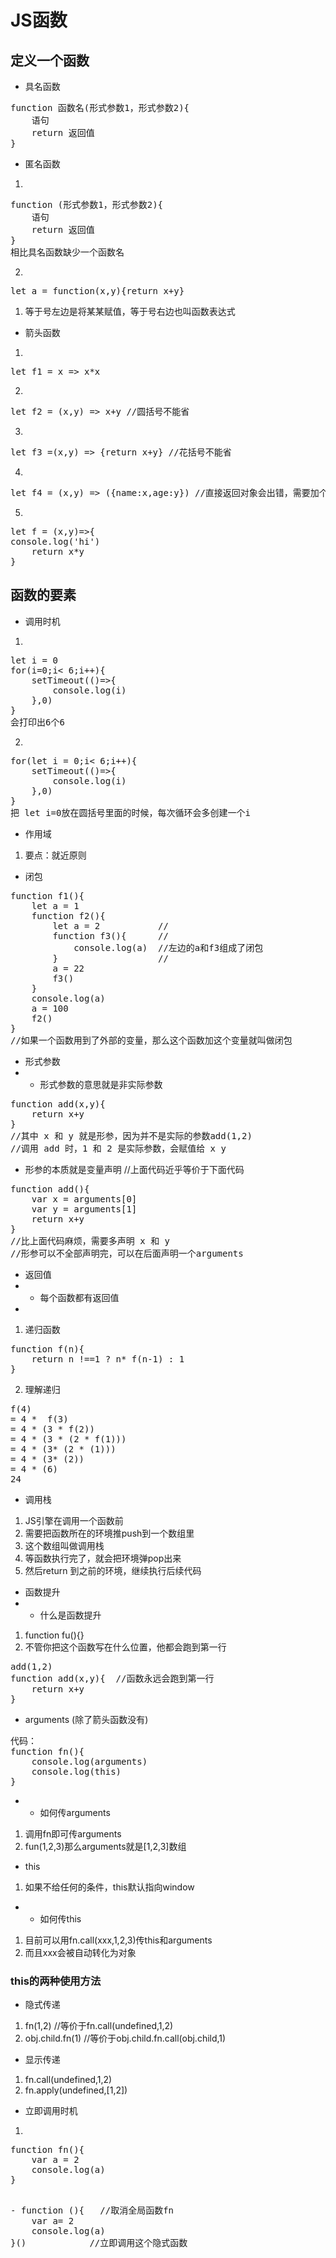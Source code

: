 # JS函数
## 定义一个函数
* 具名函数
<pre>
function 函数名(形式参数1，形式参数2){
    语句
    return 返回值
}
</pre>
* 匿名函数
1. 
<pre>
function (形式参数1，形式参数2){
    语句
    return 返回值
}
相比具名函数缺少一个函数名
</pre>
2. 
<pre>
let a = function(x,y){return x+y}
</pre>
1. 等于号左边是将某某赋值，等于号右边也叫函数表达式
* 箭头函数
1.  
<pre>
let f1 = x => x*x
</pre>
2. 
<pre>
let f2 = (x,y) => x+y //圆括号不能省
</pre>
3. 
<pre>
let f3 =(x,y) => {return x+y} //花括号不能省
</pre>
4. 
<pre>
let f4 = (x,y) => ({name:x,age:y}) //直接返回对象会出错，需要加个圆括号
</pre>
5. 
<pre>
let f = (x,y)=>{
console.log('hi')
    return x*y
}
</pre>
## 函数的要素
* 调用时机
1. 
<pre>
let i = 0
for(i=0;i< 6;i++){
    setTimeout(()=>{
        console.log(i)
    },0)
}
会打印出6个6
</pre>
2. 
<pre>
for(let i = 0;i< 6;i++){
    setTimeout(()=>{
        console.log(i)
    },0)
}
把 let i=0放在圆括号里面的时候，每次循环会多创建一个i
</pre>
* 作用域
1. 要点：就近原则
* 闭包
<pre>
function f1(){
    let a = 1
    function f2(){
        let a = 2           //
        function f3(){      //
            console.log(a)  //左边的a和f3组成了闭包
        }                   //
        a = 22
        f3()
    }
    console.log(a)
    a = 100
    f2()
}
//如果一个函数用到了外部的变量，那么这个函数加这个变量就叫做闭包
</pre>
* 形式参数
* * 形式参数的意思就是非实际参数
<pre>
function add(x,y){
    return x+y
}
//其中 x 和 y 就是形参，因为并不是实际的参数add(1,2)
//调用 add 时，1 和 2 是实际参数，会赋值给 x y
</pre>
* 形参的本质就是变量声明
//上面代码近乎等价于下面代码
<pre>
function add(){
    var x = arguments[0]
    var y = arguments[1]
    return x+y
}
//比上面代码麻烦，需要多声明 x 和 y 
//形参可以不全部声明完，可以在后面声明一个arguments
</pre>
* 返回值
* * 每个函数都有返回值
* 
1. 递归函数
<pre>
function f(n){
    return n !==1 ? n* f(n-1) : 1
}
</pre>
2. 理解递归
<pre>
f(4)
= 4 *  f(3)
= 4 * (3 * f(2))
= 4 * (3 * (2 * f(1)))
= 4 * (3* (2 * (1)))
= 4 * (3* (2))
= 4 * (6)
24
</pre>
* 调用栈
1. JS引擎在调用一个函数前
2. 需要把函数所在的环境推push到一个数组里
3. 这个数组叫做调用栈
4. 等函数执行完了，就会把环境弹pop出来
5. 然后return 到之前的环境，继续执行后续代码
* 函数提升
* * 什么是函数提升
1. function fu(){}
2. 不管你把这个函数写在什么位置，他都会跑到第一行
<pre>
add(1,2)
function add(x,y){  //函数永远会跑到第一行
    return x+y
}
</pre>
* arguments (除了箭头函数没有)
<pre>
代码：
function fn(){
    console.log(arguments)
    console.log(this)
}
</pre>
* * 如何传arguments
1. 调用fn即可传arguments
2. fun(1,2,3)那么arguments就是[1,2,3]数组
* this
1. 如果不给任何的条件，this默认指向window
* * 如何传this
1. 目前可以用fn.call(xxx,1,2,3)传this和arguments
2. 而且xxx会被自动转化为对象
### this的两种使用方法
* 隐式传递
1. fn(1,2) //等价于fn.call(undefined,1,2)
2. obj.child.fn(1) //等价于obj.child.fn.call(obj.child,1)
* 显示传递
1. fn.call(undefined,1,2)
2. fn.apply(undefined,[1,2])
* 立即调用时机
1. 
<pre>
function fn(){
    var a = 2
    console.log(a)
}
</pee>
<pre>
- function (){   //取消全局函数fn
    var a= 2
    console.log(a)
}()            //立即调用这个隐式函数
</pre>